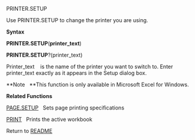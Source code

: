 PRINTER.SETUP

Use PRINTER.SETUP to change the printer you are using.

**Syntax**

**PRINTER.SETUP**(**printer\_text**)

**PRINTER.SETUP**?(printer\_text)

Printer\_text    is the name of the printer you want to switch to. Enter
printer\_text exactly as it appears in the Setup dialog box.

**Note   **This function is only available in Microsoft Excel for
Windows.

**Related Functions**

[PAGE.SETUP](PAGE.SETUP.md)   Sets page printing specifications

[PRINT](PRINT.md)   Prints the active workbook



Return to [README](README.md)

